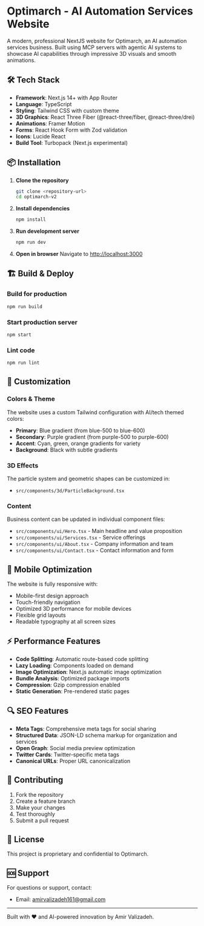 # Optimarch - AI Automation Services Website

A modern, professional NextJS website for Optimarch, an AI automation services business. Built using MCP servers with agentic AI systems to showcase AI capabilities through impressive 3D visuals and smooth animations.

## 🛠 Tech Stack

- **Framework**: Next.js 14+ with App Router
- **Language**: TypeScript
- **Styling**: Tailwind CSS with custom theme
- **3D Graphics**: React Three Fiber (@react-three/fiber, @react-three/drei)
- **Animations**: Framer Motion
- **Forms**: React Hook Form with Zod validation
- **Icons**: Lucide React
- **Build Tool**: Turbopack (Next.js experimental)

## 📦 Installation

1. **Clone the repository**
   ```bash
   git clone <repository-url>
   cd optimarch-v2
   ```

2. **Install dependencies**
   ```bash
   npm install
   ```

3. **Run development server**
   ```bash
   npm run dev
   ```

4. **Open in browser**
   Navigate to [http://localhost:3000](http://localhost:3000)

## 🏗 Build & Deploy

### Build for production
```bash
npm run build
```

### Start production server
```bash
npm start
```

### Lint code
```bash
npm run lint
```

## 🎨 Customization

### Colors & Theme
The website uses a custom Tailwind configuration with AI/tech themed colors:
- **Primary**: Blue gradient (from blue-500 to blue-600)
- **Secondary**: Purple gradient (from purple-500 to purple-600)
- **Accent**: Cyan, green, orange gradients for variety
- **Background**: Black with subtle gradients

### 3D Effects
The particle system and geometric shapes can be customized in:
- `src/components/3d/ParticleBackground.tsx`

### Content
Business content can be updated in individual component files:
- `src/components/ui/Hero.tsx` - Main headline and value proposition
- `src/components/ui/Services.tsx` - Service offerings
- `src/components/ui/About.tsx` - Company information and team
- `src/components/ui/Contact.tsx` - Contact information and form

## 📱 Mobile Optimization

The website is fully responsive with:
- Mobile-first design approach
- Touch-friendly navigation
- Optimized 3D performance for mobile devices
- Flexible grid layouts
- Readable typography at all screen sizes

## ⚡ Performance Features

- **Code Splitting**: Automatic route-based code splitting
- **Lazy Loading**: Components loaded on demand
- **Image Optimization**: Next.js automatic image optimization
- **Bundle Analysis**: Optimized package imports
- **Compression**: Gzip compression enabled
- **Static Generation**: Pre-rendered static pages

## 🔍 SEO Features

- **Meta Tags**: Comprehensive meta tags for social sharing
- **Structured Data**: JSON-LD schema markup for organization and services
- **Open Graph**: Social media preview optimization
- **Twitter Cards**: Twitter-specific meta tags
- **Canonical URLs**: Proper URL canonicalization

## 🤝 Contributing

1. Fork the repository
2. Create a feature branch
3. Make your changes
4. Test thoroughly
5. Submit a pull request

## 📄 License

This project is proprietary and confidential to Optimarch.

## 🆘 Support

For questions or support, contact:
- Email: amirvalizadeh161@gmail.com

---

Built with ❤️ and AI-powered innovation by Amir Valizadeh.
